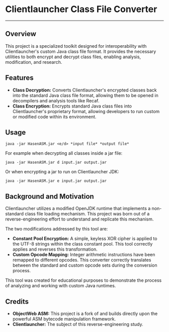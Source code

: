 # Clientlauncher Class File Converter

---

## Overview

This project is a specialized toolkit designed for interoperability with Clientlauncher's custom Java class file format. It provides the necessary utilities to both encrypt and decrypt class files, enabling analysis, modification, and research.

## Features

* **Class Decryption:** Converts Clientlauncher's encrypted classes back into the standard Java class file format, allowing them to be opened in decompilers and analysis tools like Recaf.
* **Class Encryption:** Encrypts standard Java class files into Clientlauncher's proprietary format, allowing developers to run custom or modified code within its environment.

## Usage

`java -jar HasenASM.jar <e/d> *input file* *output file*`

For example when decrypting all classes inside a jar file: 

`java -jar HasenASM.jar d input.jar output.jar`

Or when encrypting a jar to run on Clientlauncher JDK:

`java -jar HasenASM.jar e input.jar output.jar`

## Background and Motivation

Clientlauncher utilizes a modified OpenJDK runtime that implements a non-standard class file loading mechanism. This project was born out of a reverse-engineering effort to understand and replicate this mechanism.

The two modifications addressed by this tool are:

* **Constant Pool Encryption:** A simple, keyless XOR cipher is applied to the UTF-8 strings within the class constant pool. This tool correctly applies and reverses this transformation.
* **Custom Opcode Mapping:** Integer arithmetic instructions have been remapped to different opcodes. This converter correctly translates between the standard and custom opcode sets during the conversion process.

This tool was created for educational purposes to demonstrate the process of analyzing and working with custom Java runtimes.

## Credits

* **ObjectWeb ASM:** This project is a fork of and builds directly upon the powerful ASM bytecode manipulation framework.
* **Clientlauncher:** The subject of this reverse-engineering study.
